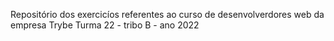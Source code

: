 Repositório dos exercicíos referentes ao curso de desenvolverdores web da empresa Trybe
Turma 22 - tribo B - ano 2022
